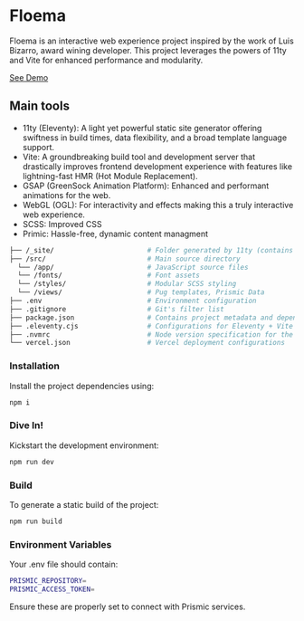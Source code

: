 # Floema

Floema is an interactive web experience project inspired by the work of Luis Bizarro, award wining developer. This project leverages the powers of 11ty and Vite for enhanced performance and modularity.

[See Demo](https://floema-vite.vercel.app/)

## Main tools

- 11ty (Eleventy): A light yet powerful static site generator offering swiftness in build times, data flexibility, and a broad template language support.
- Vite: A groundbreaking build tool and development server that drastically improves frontend development experience with features like lightning-fast HMR (Hot Module Replacement).
- GSAP (GreenSock Animation Platform): Enhanced and performant animations for the web.
- WebGL (OGL): For interactivity and effects making this a truly interactive web experience.
- SCSS: Improved CSS
- Primic: Hassle-free, dynamic content managment

```sh
├── /_site/                       # Folder generated by 11ty (contains the final build)
├── /src/                         # Main source directory
  └── /app/                       # JavaScript source files
  └── /fonts/                     # Font assets
  └── /styles/                    # Modular SCSS styling
  └── /views/                     # Pug templates, Prismic Data
├── .env                          # Environment configuration
├── .gitignore                    # Git's filter list
├── package.json                  # Contains project metadata and dependencies
├── .eleventy.cjs                 # Configurations for Eleventy + Vite synergy
├── .nvmrc                        # Node version specification for the project
└── vercel.json                   # Vercel deployment configurations
```

### Installation

Install the project dependencies using:

```sh
npm i
```

### Dive In!

Kickstart the development environment:

```sh
npm run dev
```

### Build

To generate a static build of the project:

```sh
npm run build
```

### Environment Variables

Your .env file should contain:

```sh
PRISMIC_REPOSITORY=
PRISMIC_ACCESS_TOKEN=
```

Ensure these are properly set to connect with Prismic services.

